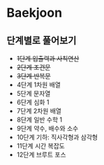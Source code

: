 # Baekjoon

## 단계별로 풀어보기
- ~~1단계 입출력과 사칙연산~~
- ~~2단계 조건문~~
- ~~3단계 반복문~~
- 4단계 1차원 배열
- 5단계 문자열
- 6단계 심화 1
- 7단계 2차원 배열
- 8단계 일반 수학 1
- 9단계 약수, 배수와 소수
- 10단계 기하: 직사각형과 삼각형
- 11단계 시간 복잡도
- 12단계 브루트 포스
